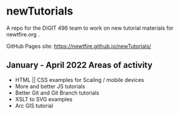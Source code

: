 # newTutorials
A repo for the DIGIT 496 team to work on new tutorial materials for newtfire.org .

GitHub Pages site: https://newtfire.github.io/newTutorials/ 

## January - April 2022 Areas of activity 
* HTML || CSS examples for Scaling / mobile devices
* More and better JS tutorials
* Better Git and Git Branch tutorials
* XSLT to SVG examples 
* Arc GIS tutorial



